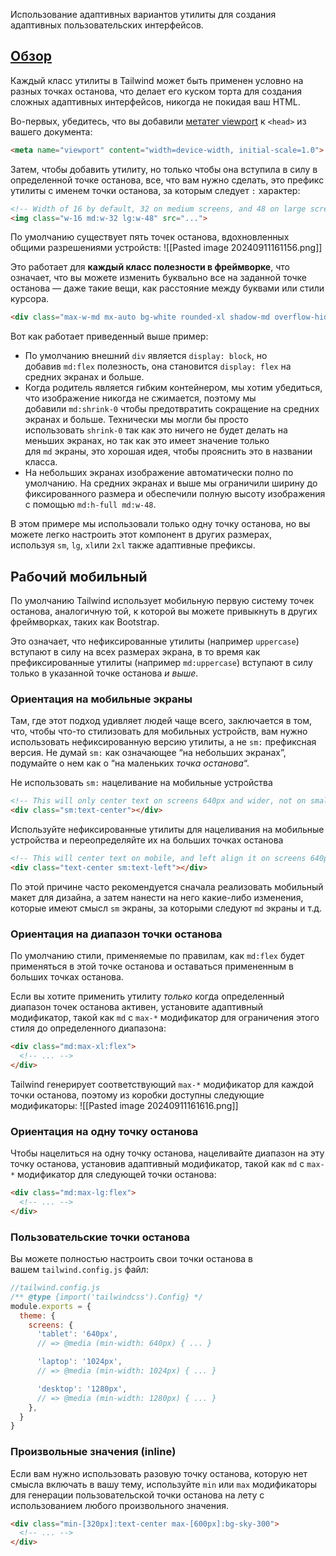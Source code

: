 Использование адаптивных вариантов утилиты для создания адаптивных пользовательских интерфейсов.

## [​Обзор](https://tailwindcss.com/docs/responsive-design#overview)

Каждый класс утилиты в Tailwind может быть применен условно на разных точках останова, что делает его куском торта для создания сложных адаптивных интерфейсов, никогда не покидая ваш HTML.

Во-первых, убедитесь, что вы добавили [метатег viewport](https://developer.mozilla.org/en-US/docs/Web/HTML/Viewport_meta_tag) к `<head>` из вашего документа:

```html
<meta name="viewport" content="width=device-width, initial-scale=1.0">
```

Затем, чтобы добавить утилиту, но только чтобы она вступила в силу в определенной точке останова, все, что вам нужно сделать, это префикс утилиты с именем точки останова, за которым следует `:` характер:

```html
<!-- Width of 16 by default, 32 on medium screens, and 48 on large screens -->
<img class="w-16 md:w-32 lg:w-48" src="...">
```

По умолчанию существует пять точек останова, вдохновленных общими разрешениями устройств:
![[Pasted image 20240911161156.png]]

Это работает для **каждый класс полезности в фреймворке**, что означает, что вы можете изменить буквально все на заданной точке останова — даже такие вещи, как расстояние между буквами или стили курсора.

```html
<div class="max-w-md mx-auto bg-white rounded-xl shadow-md overflow-hidden md:max-w-2xl"> <div class="md:flex"> <div class="md:shrink-0"> <img class="h-48 w-full object-cover md:h-full md:w-48" src="/img/building.jpg" alt="Modern building architecture"> </div> <div class="p-8"> <div class="uppercase tracking-wide text-sm text-indigo-500 font-semibold">Company retreats</div> <a href="#" class="block mt-1 text-lg leading-tight font-medium text-black hover:underline">Incredible accommodation for your team</a> <p class="mt-2 text-slate-500">Looking to take your team away on a retreat to enjoy awesome food and take in some sunshine? We have a list of places to do just that.</p> </div> </div> </div>
```

Вот как работает приведенный выше пример:

- По умолчанию внешний `div` является `display: block`, но добавив `md:flex` полезность, она становится `display: flex` на средних экранах и больше.
- Когда родитель является гибким контейнером, мы хотим убедиться, что изображение никогда не сжимается, поэтому мы добавили `md:shrink-0` чтобы предотвратить сокращение на средних экранах и больше. Технически мы могли бы просто использовать `shrink-0` так как это ничего не будет делать на меньших экранах, но так как это имеет значение только для `md` экраны, это хорошая идея, чтобы прояснить это в названии класса.
- На небольших экранах изображение автоматически полно по умолчанию. На средних экранах и выше мы ограничили ширину до фиксированного размера и обеспечили полную высоту изображения с помощью `md:h-full md:w-48`.

В этом примере мы использовали только одну точку останова, но вы можете легко настроить этот компонент в других размерах, используя `sm`, `lg`, `xl`или `2xl` также адаптивные префиксы.

## Рабочий мобильный

По умолчанию Tailwind использует мобильную первую систему точек останова, аналогичную той, к которой вы можете привыкнуть в других фреймворках, таких как Bootstrap.

Это означает, что нефиксированные утилиты (например `uppercase`) вступают в силу на всех размерах экрана, в то время как префиксированные утилиты (например `md:uppercase`) вступают в силу только в указанной точке останова _и выше_.

### Ориентация на мобильные экраны

Там, где этот подход удивляет людей чаще всего, заключается в том, что, чтобы что-то стилизовать для мобильных устройств, вам нужно использовать нефиксированную версию утилиты, а не `sm:` префиксная версия. Не думай `sm:` как означающее “на небольших экранах”, подумайте о нем как о “на маленьких _точка останова_“.

Не использовать `sm:` нацеливание на мобильные устройства

```html
<!-- This will only center text on screens 640px and wider, not on small screens -->
<div class="sm:text-center"></div>
```

Используйте нефиксированные утилиты для нацеливания на мобильные устройства и переопределяйте их на больших точках останова

```html
<!-- This will center text on mobile, and left align it on screens 640px and wider -->
<div class="text-center sm:text-left"></div>
```

По этой причине часто рекомендуется сначала реализовать мобильный макет для дизайна, а затем нанести на него какие-либо изменения, которые имеют смысл `sm` экраны, за которыми следуют `md` экраны и т.д.

### Ориентация на диапазон точки останова

По умолчанию стили, применяемые по правилам, как `md:flex` будет применяться в этой точке останова и оставаться примененным в больших точках останова.

Если вы хотите применить утилиту _только_ когда определенный диапазон точек останова активен, установите адаптивный модификатор, такой как `md` с `max-*` модификатор для ограничения этого стиля до определенного диапазона:

```html
<div class="md:max-xl:flex">
  <!-- ... -->
</div>
```

Tailwind генерирует соответствующий `max-*` модификатор для каждой точки останова, поэтому из коробки доступны следующие модификаторы:
![[Pasted image 20240911161616.png]]

### Ориентация на одну точку останова
Чтобы нацелиться на одну точку останова, нацеливайте диапазон на эту точку останова, установив адаптивный модификатор, такой как `md` с `max-*` модификатор для следующей точки останова:

```html
<div class="md:max-lg:flex">
  <!-- ... -->
</div>
```

### Пользовательские точки останова
Вы можете полностью настроить свои точки останова в вашем `tailwind.config.js` файл:
```js
//tailwind.config.js
/** @type {import('tailwindcss').Config} */
module.exports = {
  theme: {
    screens: {
      'tablet': '640px',
      // => @media (min-width: 640px) { ... }

      'laptop': '1024px',
      // => @media (min-width: 1024px) { ... }

      'desktop': '1280px',
      // => @media (min-width: 1280px) { ... }
    },
  }
}
```

### Произвольные значения (inline)
Если вам нужно использовать разовую точку останова, которую нет смысла включать в вашу тему, используйте `min` или `max` модификаторы для генерации пользовательской точки останова на лету с использованием любого произвольного значения.
```html
<div class="min-[320px]:text-center max-[600px]:bg-sky-300">
  <!-- ... -->
</div>
```